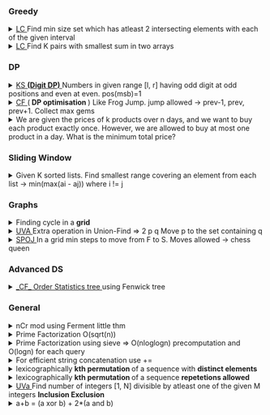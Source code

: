 ### Greedy 

<details> 
<summary> <a href="https://leetcode.com/problems/set-intersection-size-at-least-two/"> LC </a> Find min size set which has atleast 2 intersecting elements with each of the given interval </summary>

    int intersectionSizeTwo(vector<vector<int>>& intervals) {
        int n = intervals.size();
        
        sort(intervals.begin(), intervals.end(), [&] (const vector<int>& a, const vector<int>& b) {
            if(a[1] == b[1])
                return a[0] > b[0]; // ** ensures smaller partitions are considered first which are ending at same point
            
            return a[1] < b[1];
        });
        

        int l = intervals[0][1]-1, h = intervals[0][1], cnt=2;
        // l and h are second last and last elements in our req set respec
        for(int i=1; i<n; i++) {            
            int s = intervals[i][0], e = intervals[i][1];
            if(s <= l)
                continue;
            
            ++cnt;
            
            l = h;        
            
            if(s > h) {
                ++cnt;
                l = e-1;
            }
            
            h = e;  // greedily selecting last element of current interval if needed to add atleast 1 more element in this iteration
        }
        
        return cnt;
    }

</details>

<details>
<summary> <a href="https://leetcode.com/problems/find-k-pairs-with-smallest-sums/"> LC </a> Find K pairs with smallest sum in two arrays </summary>

    vector<vector<int>> kSmallestPairs(vector<int>& nums1, vector<int>& nums2, int k) {
        int n1=nums1.size(), n2=nums2.size();
        
        /*** M1 ***/
        if(!n1 || !n2)
            return {};
        
        set<vector<int>> st;
        // set<vector<int>> vis;
        
        st.insert({nums1[0] + nums2[0], 0, 0});
        
        vector<vector<int>> res;
        
        while(k && !st.empty()) {
            
            auto curr = *st.begin();
            st.erase(st.begin());
            k--;
            
            res.push_back({nums1[curr[1]], nums2[curr[2]]});
            
            vector<int> v1({curr[1]+1, curr[2]}), v2({curr[1], curr[2]+1});
            
            if(v1[0] < n1 && v1[1] < n2) {
                // vis.insert(v1);
                st.insert({nums1[v1[0]]+nums2[v1[1]], v1[0], v1[1]});
            }
            
            if(v2[0] < n1 && v2[1] < n2) {
                // vis.insert(v2);
                st.insert({nums1[v2[0]]+nums2[v2[1]], v2[0], v2[1]});
            }
        }
        
        return res;
        

        /***  M2 ***/
        O(k*n1)
        
        
        int next[n1]; // next[i] = next index of nums2 to be paired up with nums1[i]
        memset(next, 0, sizeof next);
        
        vector<vector<int>> res;
        
        while(k > 0) {
            int curr_min = INT_MAX;
            int idx = -1;
            
            for(int i=0; i<n1; i++) {
                if(next[i] < n2 && nums1[i] + nums2[next[i]] < curr_min) {
                    curr_min = nums1[i] + nums2[next[i]];
                    idx = i;
                }
            }
            
            if(idx < 0)
                break;
            
            res.push_back({nums1[idx], nums2[next[idx]]});
            next[idx]++;
            k--;
        }
        
        return res;
            
    }

</details>

### DP

<details>
<summary> <a href="https://codingcompetitions.withgoogle.com/kickstart/round/000000000019ff49/000000000043b0c6"> KS </a> <a href="https://codeforces.com/blog/entry/53960"><b>(Digit DP)</b> </a> Numbers in given range [l, r] having odd digit at odd positions and even at even. pos(msb)=1 </summary>

    ll d[20], dp[20][2];
    int sz;

    ll rec(string& r, int pos, bool less) {
        if(pos >= sz) return 1;
        ll &ans = dp[pos][less];

        if(ans != -1) return ans;
        ll res = 0;

        int hi = 9, c = r[pos]-'0';
        if(!less) hi = c;
        rep(i, 0, hi) if(pos%2 != i%2) res += rec(r, pos+1, less | (i < c));
     
        return ans = res;
    }

    ll calc(string& r) {
        memset(dp, -1, sizeof dp);
        sz = r.size();
        ll res = 0;
        rep(i, 1, sz-1) res += d[i];
        return res + rec(r, 0, 0);

    }

    void go() {
        ll x, y;
        cin>>x>>y;
        string l, r;
        x--;
        l = to_string(x);
        r = to_string(y);



        cout<<calc(r)-calc(l)<<"\n";

    }

    int main(){
        FIO;

        memset(d, 0, sizeof d);
        d[0] = 1;
        for(ll i=1; i<=18; i++) {
            d[i] = 5 * d[i-1];
        }

        int t;
        cin>>t;
        all(t) {
            cout<<"Case #"<<i+1<<": ";
            go();
        }
    }
</details>

<details>
<summary> <a href="https://codeforces.com/contest/505/problem/C"> CF </a> (<b> DP optimisation </b>) Like Frog Jump. jump allowed -> prev-1, prev, prev+1. Collect max gems </summary>

    const int nax=30001;
    ll dp[nax][600], gems[nax];
    int d, OFFSET;
     
    ll rec(int pos, int jmp) {
        // cout<<pos<<" "<<jmp<<"\n";
        if(pos>=nax || jmp<=0) return 0;
        ll &ans = dp[pos][jmp-OFFSET];
        if(ans != -1) return ans;
        return ans = gems[pos] + max({rec(pos+jmp-1, jmp-1), rec(pos+jmp, jmp), rec(pos+jmp+1, jmp+1)});
    }
     
    int main(){
        FIO;
        memset(gems, 0, sizeof gems);
     
        int n,p;
        cin>>n>>d;
        OFFSET = max(0, d-250);
        all(n) cin>>p, gems[p]++;
     
        memset(dp, -1, sizeof dp);
        cout<<rec(d, d)<<"\n";
     
    }

</details>


<details>
<summary> We are given the prices of k products over n days, and we want to buy each product exactly once. However, we are allowed to buy at most one product in a day. What is the minimum total price? </summary>

    void test_case() {
        const int INF=1e6;
        int n, k;   // n-> #days, k-> #products
        cin>>n>>k;
        int prices[k][n];
        int dp[1<<k][n];
        for(int i=0; i<k; i++) {
            for(int j=0; j<n; j++) cin>>prices[i][j];
        }


        memset(dp, 0, sizeof dp);
        for(int i=1; i<(1<<k); i++) {
            for(int j=0; j<n; j++) dp[i][j] = INF;
        }

        for(int x=0; x<k; x++) dp[1<<x][0] = prices[x][0];

        for(int i=0; i<(1<<k); i++) {
            for(int j=1; j<n; j++) {
                dp[i][j] = dp[i][j-1];
                for(int x=0; x<k; x++) {
                    if(i&(1<<x))
                        dp[i][j] = min(dp[i][j], dp[i^(1<<x)][j-1]+prices[x][j]);
                }
            }
        }

        cout<<dp[(1<<k)-1][n-1]<<"\n";
    }

</details>

### Sliding Window

<details>
<summary> Given K sorted lists. Find smallest range covering an element from each list -> min(max(ai - aj)) where i != j </summary>


 <a href="https://leetcode.com/problems/smallest-range-covering-elements-from-k-lists/"> LC </a>

        vector<int> smallestRange(vector<vector<int>>& nums) {
        int k = nums.size();
        
        vector<pair<int, int>> v;
        for(int i=0; i<k; i++) {
            for(int num: nums[i]) v.push_back(make_pair(num, i));
        }
        
        sort(v.begin(), v.end());
        // n distinct elements in a sliding window
        
        int cnt = 0, res = INT_MAX, x=0, y=0;
        unordered_map<int, int> mp;
        for(int i=0, j=0; j<v.size(); j++) {
            int idx = v[j].second, val = v[j].first;
            if(++mp[idx] == 1) cnt++;
            
            while(cnt == k) {
                if(res > val - v[i].first) {res = val - v[i].first; x = v[i].first, y = val;}
                if(--mp[v[i++].second] == 0) cnt--;
            }
        }
        
        return vector<int>({x, y});
    }


<a href="https://codeforces.com/contest/1435/problem/C"> CF (Variation) </a>

        void go() {
        ll a[6]; all(6) cin>>a[i];
        int n; cin>>n;
        ll b[n+5];
        vector<pll> v;
 
        all(n){
            cin>>b[i];
            rep(j, 0, 5) v.pb(make_pair(b[i]-a[j], i));
        }
 
        sort(v.begin(), v.end());
        unordered_map<ll, ll> mp;
        ll res = LLONG_MAX, cnt=0;
 
        for(int i=0, j=0; i<(int)v.size(); i++) {
            ll x = v[i].F, idx = v[i].S;
            if(++mp[idx] == 1) cnt++;
 
            while(cnt >= n) {
                res = min(res, x-v[j].F);
 
                if(--mp[v[j].S] == 0) --cnt;
                j++;
            }
        }
 
        cout<<res<<endl;
 
    } 

</details> 

### Graphs

<details>
<summary> Finding cycle in a <b>grid</b> </summary>

    const int mxN=55;
    string s[mxN];
    bool vis[mxN][mxN];
    int n, m;

    bool dfs(int i, int j, int froi, int froj, char c) {
        // cout<<i<<" "<<j<<endl;
        if(min(i,j)<0 || i>=n || j>=m || s[i][j] != c) return 0;

        if(vis[i][j]) return 1;

        vis[i][j] = 1;

        bool f = 0;
        if(i+1^froi || j^froj)
            f |= dfs(i+1, j, i, j, c);
        if(i-1^froi || j^froj)
            f |= dfs(i-1, j, i, j, c);
        if(i^froi || j+1^froj)
            f |= dfs(i, j+1, i, j, c);
        
        if(i^froi || j-1^froj)
            f |= dfs(i, j-1, i, j, c);

        return f;
    }

    void test_case() {
        cin>>n>>m;

        all(n) cin>>s[i];
        memset(vis, 0, sizeof vis);

        rep(i, 0, n-2) {
            rep(j, 0, m-2) {
                if(!vis[i][j])  {
                    if(dfs(i, j, -1, -1, s[i][j])) {cout<<"Yes\n"; return;}
                }
            }
        }


        cout<<"No\n";

    }

</details>

<details>
<summary> <a href="https://onlinejudge.org/index.php?option=com_onlinejudge&Itemid=8&page=show_problem&problem=3138"> UVA </a> Extra operation in Union-Find => 2 p q Move p to the set containing q </summary>

    /*****
    * set{u} represent set containing u
    * parent array will be 2*n
    * root element of a set will always be [n+1, 2*n] so we don't have to check if curr element is root or not and operatons becomes:
    * union(u, v) ->(Move whole set u) -> connect set{u} and set{v} => par[root(set{u})] = root(set{v})
    * move(u, v) -> (Move only u) -> connect u to set{v} => par[u] = root(set{v})
    *****/

    const int nax=2e5+5;
    int par[nax];
    ll sz[nax], sm[nax];
    int n;


    void init(int n) {
        rep(i, 1, n) {
            par[i] = par[i+n] = i+n;
            sz[i+n] = 1;
            sm[i+n] = i;
        }
    }
    int f(int u) {
        if(u == par[u]) return u;
        return par[u] = f(par[u]);
    }

    void un(int u, int v) {
        u = f(u);
        v = f(v);

        // printf("un %d %d\n", u, v);
        if(u != v) {
            if(sz[v] > sz[u]) swap(u, v);
            par[v] = u;
            sz[u] += sz[v];
            sm[u] += sm[v];
        }
    }

    void move(int u, int v) {
        int pu = f(u);
        v = f(v);

        if(pu != v)  {
            sz[pu]--;
            sm[pu] -= u;

            sz[v]++;
            sm[v] += u;

            par[u] = v;

        }

    }

    void trace() {
        printf("---------\npar: ");
        rep(j, 1, 2*n) printf("%d ", par[j]);
        printf("\n*********\n");
    }

    int main(){
        FIO;

        int t,m,p,q;

        while(cin>>n>>t) {
            init(n);
            all(t) {
                // trace();
                cin>>m>>p;
                if(m == 3) {
                    p = f(p);
                    printf("%lld %lld\n", sz[p], sm[p]);
                }
                else {
                    cin>>q;
                    if(m == 1) un(p, q);
                    else move(p, q);
                }
            }
        }
    }
</details>

<details>
<summary> <a href="https://www.spoj.com/problems/QUEEN/"> SPOJ </a> In a grid min steps to move from F to S. Moves allowed -> chess queen </summary>

    const int nax=1005;
    string gr[nax];
    int n, m;
     
    int dx[]={-1,-1,-1,0,0,1,1,1};
    int dy[]={-1,0,1,-1,1,-1,0,1};
     
    int main(){
        FIO;
     
        int t; cin>>t;
        while(t--) {
            cin>>n>>m;
            all(n+2) gr[i] = string(nax, 'X');
            int si,sj,ti,tj;
            rep(i, 1, n) {
                rep(j, 1, m) {
                    cin>>gr[i][j];
                    if(gr[i][j] == 'F') si=i, sj=j;
                    if(gr[i][j] == 'S') ti=i, tj=j;
                }
            }
     
            int dist[n+1][m+1];
            memset(dist, -1, sizeof dist);
            dist[si][sj] = 0;
     
            queue<pii> qu; 
            qu.push({si, sj});
     
            // bfs -> 1 move away -> 2 moves away -> 3 moves away........
            while(!qu.empty()) {
                int i=qu.front().F, j=qu.front().S;
                qu.pop();
                if(i==ti && j==tj) break;
     
                for(int k=0; k<8; k++) {
                    int x=i+dx[k], y=j+dy[k];
     
                    while(gr[x][y] != 'X') {
                        // At any point of time dist[x][y] can only be <= 1+dist[i][j] if
                        // x,y is already visited
                        if(dist[x][y] == -1) {
                            // case 1: (x,y) -> not visited yet
                            dist[x][y] = 1+dist[i][j];
                            qu.push({x,y});
                        }
                        else if(dist[x][y] < 1+dist[i][j]) break; // case 2: (x,y) is already in queue for lesser dist
                        // we will just continue in case dist[x][y] == 1+dist[i][j]
     
                        x += dx[k], y += dy[k];
                    }
                }
            }
     
            if(dist[ti][tj] >= 0) cout<<dist[ti][tj]<<"\n";
            else cout<<"-1\n";
        }
    }

</details>

### Advanced DS

<details>
<summary> <a href="https://codeforces.com/contest/1354/problem/D"> _CF_ </a> <a href="geeksforgeeks.org/order-statistic-tree-using-fenwick-tree-bit/"> Order Statistics tree </a> using Fenwick tree </summary>

    // O(n*logn*logn)
    const int mxN = 1e6;
    int bit[mxN+1]; // 1-based indexing

    void update(int idx, int delta) {
        while(idx<=mxN) {
            bit[idx] += delta;
            idx += idx & -idx;
        }
    }

    int sum(int idx) {
        int res = 0;
        while(idx>=1) {
            res += bit[idx];
            idx -= idx & -idx;
        }

        return res;
    }

    void go() {
        int n, q, a, k;
        cin>>n>>q;
        memset(bit, 0, sizeof bit);

        all(n) {
            cin>>a;
            update(a, 1);
        }

        all(q) {
            cin>>k;
            if(k>0){update(k, 1); continue;}
            k *= -1;
            int l=1, h=mxN, mid;
            while(l<h) {
                mid = (l+h) >> 1;
                
                if(sum(mid) >= k) h = mid;
                else l = mid+1;
            }

            update(l, -1);
        }


        all(mxN+1) 
            if(bit[i]>0){cout<<i<<endl; return;}
        cout<<"0\n";
    }

</details>

### General

<details>
<summary> nCr mod using Ferment little thm  </summary>
    
    // Ferment little thm ->  x/y mod m = x * inv(y) % m
    // inv(y) = pow(y, m-2) mod m
    // M2 -> precomputing inverse factorials 
    // ifac[i] = pow(fac[i], mod-2) = pow(fac[i+1]/(i+1), mod-2) = (i+1) * ifac[i+1]

    const int mxN = 3e5+5, mod=998244353;
    ll fac[mxN], ifac[mxN];

    ll powf(ll a, ll b, ll p) {
        if(!b) return 1;
        ll res = 1;
        while(b) {
            if(b&1) res = res * a % p;
            b = b >> 1;
            a = a*a % mod;
        }

        return res;
    }

    void init(ll n) {
        fac[0] = 1;
        ll i;
        for(i=1; i<=n; i++) fac[i] = i*fac[i-1] % mod;
        i--;

        // M2
        ifac[i] = powf(fac[i], mod-2, mod);
        i--;
        for(; i>=0; i--) ifac[i] = (i+1) * ifac[i+1] % mod;
    }

    ll nCr(ll n, ll r) {
        if(n<r || n<0 || r<0) return 0;
        return (fac[n] * powf(fac[r], mod-2, mod) % mod) *powf(fac[n-r], mod-2, mod) % mod;
        // M2
        // return fac[n] * ifac[r] % mod * ifac[n-r] % mod;
    }

</details>


<details>
<summary> Prime Factorization O(sqrt(n)) </summary>

    unordered_map<ll, l> primes;
    void primeF(ll n) {
        while(l%2 == 0) ++primes[2], l/=2;

        for(ll i=3; i<=sqrt(n); i+=2) {
            while(n%i == 0) ++primes[i], n/=i;
        }

        if(n>1) primes[n]++;
    }

</details>

<details>
<summary> Prime Factorization using sieve =>  O(nloglogn) precomputation and O(logn) for each query </summary>

    const int mxN=1e5;
    ll spf[mxN];    // spf[i] = smallest prime factor of i
    unordered_map<ll, ll> primes;

    void sieve() {
        iota(spf, spf+mxN, 0);

        for(ll i=2; i*i<mxN; i++) {
            if(spf[i] == i) {
                for(ll j=i*i; j<mxN; j+=i)
                    if(spf[j] == j) spf[j] = i;
            }
        }
    }

    void primeS(ll n) {
        while(n>1) {
            ++primes[spf[n]];
            n /= spf[n];
        }
    }

</details>

<details>
<summary> For efficient string concatenation use += </summary>
</details>

<details> 
<summary> lexicographically <b> kth permutation </b> of a sequence with <b> distinct elements </b> </summary>

<a href=https://codeforces.com/contest/1443/problem/E> Practice Problem (CF) </a>

    const int mxN=15;
    ll fac[mxN+1];
    void fact() {
        fac[0] = 1;
        for(ll i=1; i<=mxN; i++) fac[i] = i*fac[i-1];
    }

    vector<ll> kth_permutaion(vector<ll> seq, ll k) {
        // k >= 0
        // seq -> sorted sequence of elements to be permuted
        // k = 0 -> sorted sequence
        ll n = seq.size();
        vector<ll> res; // kth premutation
        for(ll pos=0; pos<n; pos++) {
            ll idx = k / fac[n-pos-1];
            res.push_back(seq[idx]);

            seq.erase(seq.begin() + idx); // visited array can also be used
            k -= idx * fac[n-pos-1];
        }

        return res;
    }


</details>

<details>
<summary> lexicographically <b> kth permutation </b> of a sequence <b> repetetions allowed </b> </summary>

    const int mxC=26;
    string kth_permutation(string s, int k) {
        int n = s.size();
        int freq[mxC] = {0};
        for(char c: s) freq[c-'a']++;
        string res = "";

        for(int pos=0; pos<n; pos++) {
           for(int c=0; c<mxC; c++) { // try placing char c at index pos?
               if(!freq[c]) continue;

               freq[c]--;
               ll curr = fac[n-pos-1];
               for(int i=0; i<mxC; i++) curr /= fac[freq[i]];

               if(curr > k) {
                   res += (c + 'a');
                   break;
               }

               freq[c]++;
               k -= curr;
           }
        }

        return res;
    }

    // special case -> if sequence have only max 2 distinct kind of characters then nCr can be used
    // calculate curr (See below problem)

<a href="https://leetcode.com/problems/kth-smallest-instructions/submissions/"> LC </a>

</details>

<details>
<summary>  <a href="https://onlinejudge.org/index.php?option=onlinejudge&Itemid=99999999&page=show_problem&category=0&problem=1266&mosmsg=Submission+received+with+ID+25695859"> UVa </a> Find number of integers [1, N] divisible by atleast one of the given M integers <b> Inclusion Exclusion </b> </summary>


<a href="https://cp-algorithms.com/combinatorics/inclusion-exclusion.html"> Explanation </a>

    ll n, m;

    void go() {
        vll a;
        all(m) {
            ll x;
            scanf("%lld", &x);
            if(x == 1) m--;
            else a.pb(x);
        }

        ll res = 0;
        for(int mask=1; mask < (1<<m); mask++) {
            ll lcm = 1, bits=0;
            all(m) {
                if(mask & (1<<i)) {
                    bits++;
                    lcm = lcm*a[i] / __gcd(lcm, a[i]);
                }
            }

            if(bits&1) res += (n/lcm);
            else res -= (n/lcm);
            // printf("%d %lld %lld\n", mask, bits, (n/lcm));
        }

        printf("%lld\n", n-res);
    }

    int main(){
        FIO;

        while(scanf("%lld%lld", &n, &m) == 2) go();
    }

</details>

<details> 
<summary> a+b = (a xor b) + 2*(a and b) </summary>

    Think of a+b = (a XOR b) + (a AND b)*2 as exactly what happen when you do binary addition. From your example, a = 010 and b = 111:

     010
     111
     ---
    1001 = 101 + 100
    For each bit, you add bits from a and b (0+0=0, 0+1=1, 1+0=1, 1+1=0, which is exactly a XOR b plus the carry-in bit from the previous addition, i.e. if both previous bits for a and b are 1, then we add it also. This is exactly (a AND b)*2. (Remember that multiplication by 2 is a shift left.)

    With that equation we can calculate a AND b.

    Now to count the number you want, we look at each bits of a XOR b and a AND b one-by-one and multiply all possibilities. (Let me write a[i] for the i-th bit of a)

    If a[i] XOR b[i] = 0 and a[i] AND b[i] = 0, then a[i] = b[i] = 0. Only one possibility for this bit.

    If a[i] XOR b[i] = 0 and a[i] AND b[i] = 1, then a[i] = b[i] = 1. Only one possibility for this bit.

    If a[i] XOR b[i] = 1 and a[i] AND b[i] = 0, then a[i] = 1 and b[i] = 0 or vice versa. Two possibilities.

    It's not possible to have a[i] XOR b[i] = 1 and a[i] AND b[i] = 1.

    From your example, a XOR b = 101 and a AND b = 010. We have the answer 2*1*2 = 4.
</details>
